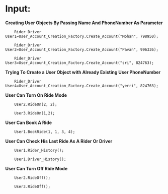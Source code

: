 # Input:

   **Creating User Objects By Passing Name And PhoneNumber As Parameter**
   
        Rider_Driver User1=User_Account_Creation_Factory.Create_Account("Mohan", 798950);

        Rider_Driver User2=User_Account_Creation_Factory.Create_Account("Pavan", 996336);

        Rider_Driver User3=User_Account_Creation_Factory.Create_Account("sri", 824763);
        
   **Trying To Create a User Object with Already Existing User PhoneNumber**
   
        Rider_Driver User4=User_Account_Creation_Factory.Create_Account("yerri", 824763);

   **User Can Turn On Ride Mode**
   
        User2.RideOn(2, 2);

        User3.RideOn(1,2);

   **User Can Book A Ride**
   
        User1.BookRide(1, 1, 3, 4);

   **User Can Check His Last Ride As A Rider Or Driver**
   
        User1.Rider_History();

        User1.Driver_History();

  **User Can Turn Off Ride Mode**
  
        User2.RideOff();

        User3.RideOff();
